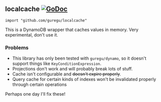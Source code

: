 ## localcache [![GoDoc](https://godoc.org/github.com/guregu/localcache?status.svg)](https://godoc.org/github.com/guregu/localcache)
`import "github.com/guregu/localcache"`

This is a DynamoDB wrapper that caches values in memory. Very experimental, don't use it.

### Problems
* This library has only been tested with `guregu/dynamo`, so it doesn't support things like `KeyConditionExpression`.
* Projections don't work and will probably break lots of stuff.
* Cache isn't configurable and ~~doesn't expire properly~~.
* Query cache for certain kinds of indexes won't be invalidated properly through certain operations

Perhaps one day I'll fix these!
